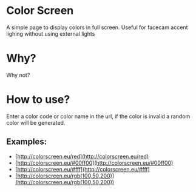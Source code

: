 
# Color Screen

A simple page to display colors in full screen.
Useful for facecam accent lighing without using external lights

# Why?

Why not?

# How to use?

Enter a color code or color name in the url, if the color is invalid a random color will be generated.

## Examples:
- [http://colorscreen.eu/red](http://colorscreen.eu/red)
- [http://colorscreen.eu/#00ff00](http://colorscreen.eu/#00ff00)
- [http://colorscreen.eu/#fff](http://colorscreen.eu/#fff)
- [http://colorscreen.eu/rgb(100,50,200)](http://colorscreen.eu/rgb(100,50,200))

